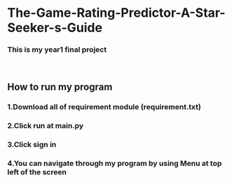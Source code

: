 # The-Game-Rating-Predictor-A-Star-Seeker-s-Guide
### This is my year1 final project
<br/>

## How to run my program
### 1.Download all of requirement module (requirement.txt)
### 2.Click run at main.py
### 3.Click sign in 
### 4.You can navigate through my program by using Menu at top left of the screen
